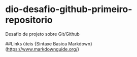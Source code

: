 # dio-desafio-github-primeiro-repositorio
Desafio de projeto sobre Git/Github

##Links úteis
{Sintaxe Basica Markdown}(https://www.markdownguide.org/)
